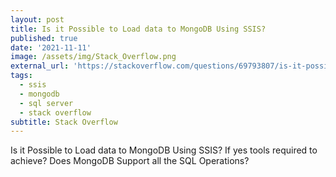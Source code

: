 ```yaml
---
layout: post
title: Is it Possible to Load data to MongoDB Using SSIS?
published: true
date: '2021-11-11'
image: /assets/img/Stack_Overflow.png
external_url: 'https://stackoverflow.com/questions/69793807/is-it-possible-to-load-data-to-mongodb-using-ssis/69902754#69902754'
tags:
  - ssis
  - mongodb
  - sql server
  - stack overflow
subtitle: Stack Overflow
---
```

Is it Possible to Load data to MongoDB Using SSIS? If yes tools required to achieve? Does MongoDB Support all the SQL Operations?
